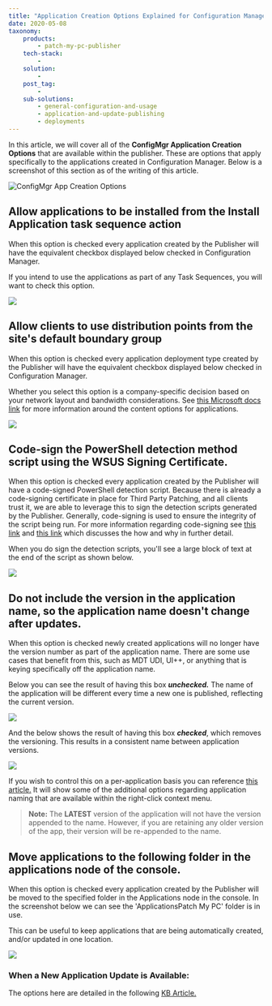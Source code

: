 ```yaml
---
title: "Application Creation Options Explained for Configuration Manager"
date: 2020-05-08
taxonomy:
    products:
        - patch-my-pc-publisher
    tech-stack:
        - 
    solution:
        - 
    post_tag:
        - 
    sub-solutions:
        - general-configuration-and-usage
        - application-and-update-publishing
        - deployments
---
```


In this article, we will cover all of the **ConfigMgr Application Creation Options** that are available within the publisher. These are options that apply specifically to the applications created in Configuration Manager. Below is a screenshot of this section as of the writing of this article.

![ConfigMgr App Creation Options](/_images/ConfigMgr-App-Creation-Options.png "ConfigMgr App Creation Options")

## Allow applications to be installed from the Install Application task sequence action

When this option is checked every application created by the Publisher will have the equivalent checkbox displayed below checked in Configuration Manager.

If you intend to use the applications as part of any Task Sequences, you will want to check this option.

![](/_images/this_option.png)

## Allow clients to use distribution points from the site's default boundary group

When this option is checked every application deployment type created by the Publisher will have the equivalent checkbox displayed below checked in Configuration Manager.

Whether you select this option is a company-specific decision based on your network layout and bandwidth considerations. See [this Microsoft docs link](https://docs.microsoft.com/en-us/mem/configmgr/apps/deploy-use/create-applications#bkmk_dt-content) for more information around the content options for applications.

![](/_images/applications_for.png)

## Code-sign the PowerShell detection method script using the WSUS Signing Certificate.

When this option is checked every application created by the Publisher will have a code-signed PowerShell detection script. Because there is already a code-signing certificate in place for Third Party Patching, and all clients trust it, we are able to leverage this to sign the detection scripts generated by the Publisher. Generally, code-signing is used to ensure the integrity of the script being run. For more information regarding code-signing see [this link](https://docs.microsoft.com/en-us/previous-versions/windows/internet-explorer/ie-developer/platform-apis/ms537361\(v=vs.85\)) and [this link](https://docs.microsoft.com/en-us/powershell/module/microsoft.powershell.core/about/about_signing) which discusses the how and why in further detail.

When you do sign the detection scripts, you'll see a large block of text at the end of the script as shown below.

![](/_images/shown_below.png)

## Do not include the version in the application name, so the application name doesn't change after updates.

When this option is checked newly created applications will no longer have the version number as part of the application name. There are some use cases that benefit from this, such as MDT UDI, UI++, or anything that is keying specifically off the application name.

Below you can see the result of having this box _**unchecked.**_ The name of the application will be different every time a new one is published, reflecting the current version.

![](/_images/current_version.png)

And the below shows the result of having this box _**checked**_, which removes the versioning. This results in a consistent name between application versions.

![](/_images/current_version_2.png)

If you wish to control this on a per-application basis you can reference [this article.](https://patchmypc.com/custom-options-available-for-third-party-updates-and-applications#custom-application-properties) It will show some of the additional options regarding application naming that are available within the right-click context menu.

> **Note:** The **LATEST** version of the application will not have the version appended to the name. However, if you are retaining any older version of the app, their version will be re-appended to the name.

## Move applications to the following folder in the applications node of the console.

When this option is checked every application created by the Publisher will be moved to the specified folder in the Applications node in the console. In the screenshot below we can see the 'ApplicationsPatch My PC' folder is in use.

This can be useful to keep applications that are being automatically created, and/or updated in one location.

![](/_images/one_location.png)

### When a New Application Update is Available:

The options here are detailed in the following [KB Article.](https://patchmypc.com/base-install-update-options-explained)